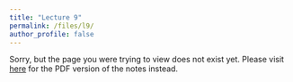 ```yaml
---
title: "Lecture 9"
permalink: /files/l9/
author_profile: false
---
```


Sorry, but the page you were trying to view does not exist yet. Please visit [here](/l9.pdf) for the PDF version of the notes instead.

